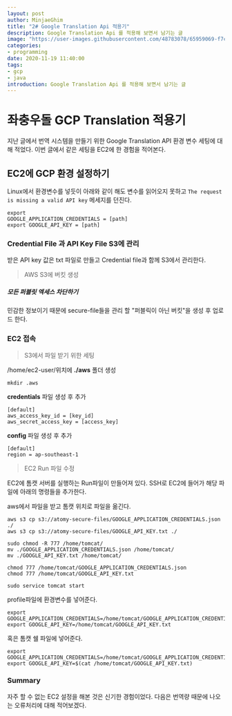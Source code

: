 ```yaml
---
layout: post
author: MinjaeGhim
title: "2# Google Translation Api 적용기"
description: Google Translation Api 를 적용해 보면서 남기는 글
image: "https://user-images.githubusercontent.com/48783078/65959069-f7c54b00-e48b-11e9-9a09-76d493b1731a.png"
categories:
- programming
date: 2020-11-19 11:40:00
tags:
- gcp
- java
introduction: Google Translation Api 를 적용해 보면서 남기는 글
---
```


# 좌충우돌 GCP Translation 적용기

지난 글에서 번역 시스템을 만들기 위한 Google Translation API 환경 변수 세팅에 대해 적었다. 이번 글에서 같은 세팅을 EC2에 한 경험을 적어본다.

## EC2에 GCP 환경 설정하기

Linux에서 환경변수를 넣듯이 아래와 같이 해도 변수를 읽어오지 못하고 `The request is missing a valid API key` 메세지를 던진다.

```
export
GOOGLE_APPLICATION_CREDENTIALS = [path]
export GOOGLE_API_KEY = [path]
``` 



### Credential File 과 API Key File S3에 관리

받은 API key 값은 txt 파일로 만들고 Credential file과 함께 S3에서 관리한다.

>  AWS S3에 버킷 생성

##### 모든 퍼블릿  엑세스 차단하기
민감한 정보이기 때문에 secure-file들을 관리 할 "퍼블릭이 아닌 버킷"을 생성 후 업로드 한다. 




### EC2 접속
> S3에서 파일 받기 위한 세팅


/home/ec2-user/위치에 **./aws** 폴더 생성
```
mkdir .aws
```
**credentials** 파일 생성 후 추가
```
[default]
aws_access_key_id = [key_id]
aws_secret_access_key = [access_key]
```
**config** 파일 생성 후 추가
```
[default]
region = ap-southeast-1
```


> EC2 Run 파일 수정

EC2에 톰캣 서버를 실행하는 Run파일이 만들어져 있다. 
SSH로 EC2에 들어가 해당 파일에 아래의 명령들을 추가한다. 



aws에서 파일을 받고 톰캣 위치로 파일을 옮긴다.
```
aws s3 cp s3://atomy-secure-files/GOOGLE_APPLICATION_CREDENTIALS.json ./
aws s3 cp s3://atomy-secure-files/GOOGLE_API_KEY.txt ./

sudo chmod -R 777 /home/tomcat/
mv ./GOOGLE_APPLICATION_CREDENTIALS.json /home/tomcat/
mv ./GOOGLE_API_KEY.txt /home/tomcat/

chmod 777 /home/tomcat/GOOGLE_APPLICATION_CREDENTIALS.json
chmod 777 /home/tomcat/GOOGLE_API_KEY.txt

sudo service tomcat start
```

profile파일에 환경변수를 넣어준다.
```
export GOOGLE_APPLICATION_CREDENTIALS=/home/tomcat/GOOGLE_APPLICATION_CREDENTIALS.json
export GOOGLE_API_KEY=/home/tomcat/GOOGLE_API_KEY.txt
```
혹은 톰캣 쉘 파일에 넣어준다.
```
export GOOGLE_APPLICATION_CREDENTIALS=/home/tomcat/GOOGLE_APPLICATION_CREDENTIALS.json
export GOOGLE_API_KEY=$(cat /home/tomcat/GOOGLE_API_KEY.txt)
```
### Summary

자주 할 수 없는 EC2 설정을 해본 것은 신기한 경험이었다. 다음은 번역량 때문에 나오는 오류처리에 대해 적어보겠다. 
